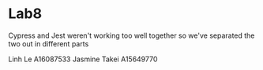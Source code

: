 # Lab8

Cypress and Jest weren't working too well together
so we've separated the two out in different parts

Linh Le A16087533
Jasmine Takei A15649770
